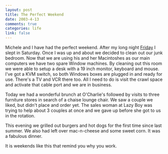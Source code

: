 ```yaml
--- 
layout: post
title: The Perfect Weekend
date: 2003-4-13
comments: true
categories: life
link: false
---
```

Michele and I have had the perfect weekend. After my long night <a href="http://www.zanshin.net/blogs/000183.html#000183" target="_blank">Friday</a> I slept in Saturday. Once I was up and about we decided to clean out our junk bedroom. Now that we are using his and her Macintoshes as our main computers we have two spare Window machines. By cleaning out this room we were able to setup a desk with a 19 inch monitor, keyboard and mouse. I've got a KVM switch, so both Windows boxes are plugged in and ready for use. There's a TV and VCR there too. All I need to do is visit the crawl space and activate that cable port and we are in business.

Today we had a wonderful brunch at O'Charlie's followed by visits to three furniture stores in search of a chaise lounge chair. We saw a couple we liked, but didn't place and order yet. The sales woman at Lazy Boy was trying to help about 3 couples at once and we gave up before she got to us in the rotation.

This evening we grilled out burgers and hot dogs for the first time since last summer. We also had left over mac-n-cheese and some sweet corn. It was a fabulous dinner.

It is weekends like this that remind you why you work.
